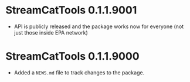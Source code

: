 # StreamCatTools 0.1.1.9001

* API is publicly released and the package works now for everyone (not just those inside EPA network)

# StreamCatTools 0.1.1.9000

* Added a `NEWS.md` file to track changes to the package.
